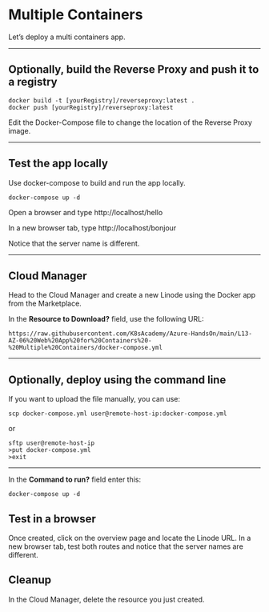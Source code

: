 # Multiple Containers

Let’s deploy a multi containers app.

---

## Optionally, build the Reverse Proxy and push it to a registry

    docker build -t [yourRegistry]/reverseproxy:latest .
    docker push [yourRegistry]/reverseproxy:latest

Edit the Docker-Compose file to change the location of the Reverse Proxy image.

---

## Test the app locally

Use docker-compose to build and run the app locally.

    docker-compose up -d

Open a browser and type http://localhost/hello

In a new browser tab, type http://localhost/bonjour

Notice that the server name is different.

---

## Cloud Manager

Head to the Cloud Manager and create a new Linode using the Docker app from the Marketplace.

In the **Resource to Download?** field, use the following URL:

    https://raw.githubusercontent.com/K8sAcademy/Azure-HandsOn/main/L13-AZ-06%20Web%20App%20for%20Containers%20-%20Multiple%20Containers/docker-compose.yml

---

## Optionally, deploy using the command line

If you want to upload the file manually, you can use:

    scp docker-compose.yml user@remote-host-ip:docker-compose.yml

or

    sftp user@remote-host-ip
    >put docker-compose.yml
    >exit

---

In the **Command to run?** field enter this:

    docker-compose up -d

## Test in a browser

Once created, click on the overview page and locate the Linode URL.  In a new browser tab, test both routes and notice that the server names are different.

## Cleanup

In the Cloud Manager, delete the resource you just created.
